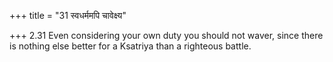 +++
title = "31 स्वधर्ममपि चावेक्ष्य"

+++
2.31 Even considering your own duty you should not waver, since there is
nothing else better for a Ksatriya than a righteous battle.
